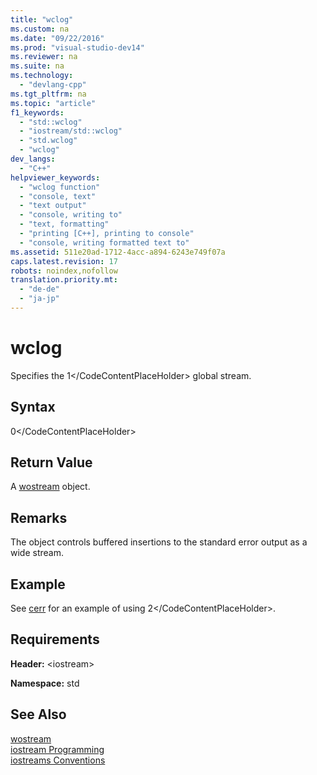 ```yaml
---
title: "wclog"
ms.custom: na
ms.date: "09/22/2016"
ms.prod: "visual-studio-dev14"
ms.reviewer: na
ms.suite: na
ms.technology: 
  - "devlang-cpp"
ms.tgt_pltfrm: na
ms.topic: "article"
f1_keywords: 
  - "std::wclog"
  - "iostream/std::wclog"
  - "std.wclog"
  - "wclog"
dev_langs: 
  - "C++"
helpviewer_keywords: 
  - "wclog function"
  - "console, text"
  - "text output"
  - "console, writing to"
  - "text, formatting"
  - "printing [C++], printing to console"
  - "console, writing formatted text to"
ms.assetid: 511e20ad-1712-4acc-a894-6243e749f07a
caps.latest.revision: 17
robots: noindex,nofollow
translation.priority.mt: 
  - "de-de"
  - "ja-jp"
---
```

# wclog
Specifies the <CodeContentPlaceHolder>1\</CodeContentPlaceHolder> global stream.  
  
## Syntax  
  
<CodeContentPlaceHolder>0\</CodeContentPlaceHolder>  
## Return Value  
 A [wostream](../vs140/wostream.md) object.  
  
## Remarks  
 The object controls buffered insertions to the standard error output as a wide stream.  
  
## Example  
 See [cerr](../vs140/cerr.md) for an example of using <CodeContentPlaceHolder>2\</CodeContentPlaceHolder>.  
  
## Requirements  
 **Header:** \<iostream>  
  
 **Namespace:** std  
  
## See Also  
 [wostream](../vs140/wostream.md)   
 [iostream Programming](../vs140/iostream-programming.md)   
 [iostreams Conventions](../vs140/iostreams-conventions.md)